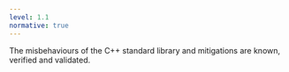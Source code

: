 ```yaml
---
level: 1.1
normative: true
---
```


The misbehaviours of the C++ standard library and mitigations are known, verified and validated.